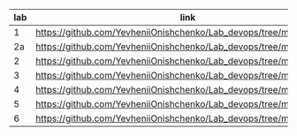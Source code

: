 lab | link
--- | ----------------------------------------------------------------
1   | https://github.com/YevheniiOnishchenko/Lab_devops/tree/master/lab_1
2a  | https://github.com/YevheniiOnishchenko/Lab_devops/tree/master/lab_2a
2   | https://github.com/YevheniiOnishchenko/Lab_devops/tree/master/lab_2
3   | https://github.com/YevheniiOnishchenko/Lab_devops/tree/master/lab_3
4   | https://github.com/YevheniiOnishchenko/Lab_devops/tree/master/lab_4
5   | https://github.com/YevheniiOnishchenko/Lab_devops/tree/master/lab_5
6   | https://github.com/YevheniiOnishchenko/Lab_devops/tree/master/lab_6
